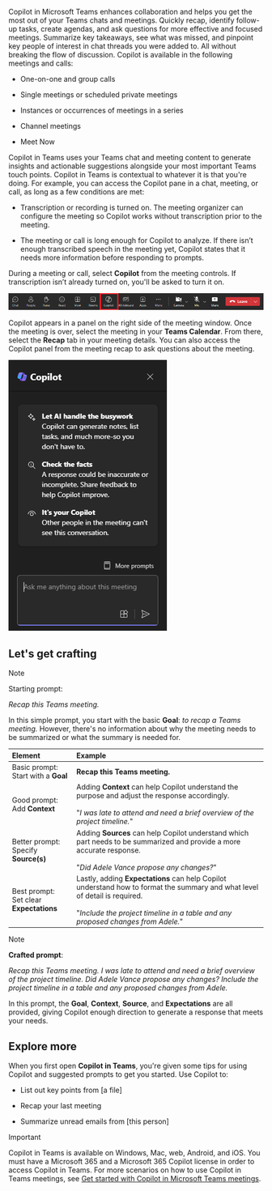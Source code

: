 
Copilot in Microsoft Teams enhances collaboration and helps you get the most out of your Teams chats and meetings. Quickly recap, identify follow-up tasks, create agendas, and ask questions for more effective and focused meetings. Summarize key takeaways, see what was missed, and pinpoint key people of interest in chat threads you were added to. All without breaking the flow of discussion. Copilot is available in the following meetings and calls:

- One-on-one and group calls

- Single meetings or scheduled private meetings

- Instances or occurrences of meetings in a series

- Channel meetings

- Meet Now

Copilot in Teams uses your Teams chat and meeting content to generate insights and actionable suggestions alongside your most important Teams touch points. Copilot in Teams is contextual to whatever it is that you're doing. For example, you can access the Copilot pane in a chat, meeting, or call, as long as a few conditions are met:

- Transcription or recording is turned on. The meeting organizer can configure the meeting so Copilot works without transcription prior to the meeting.

- The meeting or call is long enough for Copilot to analyze. If there isn’t enough transcribed speech in the meeting yet, Copilot states that it needs more information before responding to prompts.

During a meeting or call, select **Copilot** from the meeting controls. If transcription isn’t already turned on, you'll be asked to turn it on. 

![Screenshot of the Copilot icon in a Teams meeting.](../media/copilot-ribbon-teams.png)

Copilot appears in a panel on the right side of the meeting window. Once the meeting is over, select the meeting in your **Teams Calendar**. From there, select the **Recap** tab in your meeting details. You can also access the Copilot panel from the meeting recap to ask questions about the meeting.

![Screenshot of the Copilot chat panel in Teams upon first opening.](../media/copilot-pane-teams.png)

## Let's get crafting

> [!NOTE]
> Starting prompt:
>
> _Recap this Teams meeting._

In this simple prompt, you start with the basic **Goal**: _to recap a Teams meeting._ However, there's no information about why the meeting needs to be summarized or what the summary is needed for.

| Element | Example |
| :------ | :------- |
| Basic prompt: <br>Start with a **Goal** | **Recap this Teams meeting.** |
| Good prompt: <br>Add **Context** | Adding **Context** can help Copilot understand the purpose and adjust the response accordingly.<br><br>"_I was late to attend and need a brief overview of the project timeline._" |
| Better prompt: <br>Specify **Source(s)** | Adding **Sources** can help Copilot understand which part needs to be summarized and provide a more accurate response.<br><br>"_Did Adele Vance propose any changes?_" |
| Best prompt: <br>Set clear **Expectations** | Lastly, adding **Expectations** can help Copilot understand how to format the summary and what level of detail is required.<br><br>"_Include the project timeline in a table and any proposed changes from Adele._" |

> [!NOTE]
> **Crafted prompt**:
>
> _Recap this Teams meeting. I was late to attend and need a brief overview of the project timeline. Did Adele Vance propose any changes? Include the project timeline in a table and any proposed changes from Adele._

In this prompt, the **Goal**, **Context**, **Source**, and **Expectations** are all provided, giving Copilot enough direction to generate a response that meets your needs.

## Explore more

When you first open **Copilot in Teams**, you're given some tips for using Copilot and suggested prompts to get you started. Use Copilot to:

- List out key points from [a file]

- Recap your last meeting

- Summarize unread emails from [this person]

> [!IMPORTANT]
> Copilot in Teams is available on Windows, Mac, web, Android, and iOS. You must have a Microsoft 365 and a Microsoft 365 Copilot license in order to access Copilot in Teams. For more scenarios on how to use Copilot in Teams meetings, see [Get started with Copilot in Microsoft Teams meetings](https://support.microsoft.com/office/get-started-with-copilot-in-microsoft-teams-meetings-0bf9dd3c-96f7-44e2-8bb8-790bedf066b1). 
